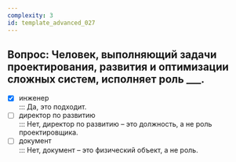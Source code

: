 ```yaml
---
complexity: 3
id: template_advanced_027
---
```

## Вопрос: Человек, выполняющий задачи проектирования, развития и оптимизации сложных систем, исполняет роль ___.

- [x] инженер  
  ::: Да, это подходит.  
- [ ] директор по развитию  
  ::: Нет, директор по развитию – это должность, а не роль проектировщика.  
- [ ] документ  
  ::: Нет, документ – это физический объект, а не роль.